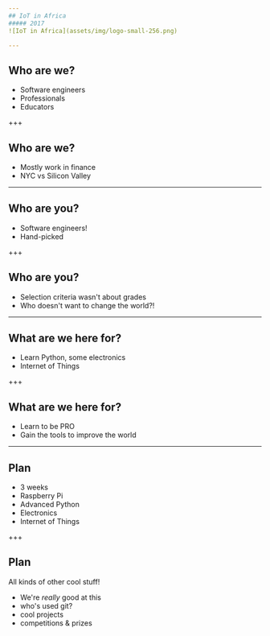 ```yaml
---
## IoT in Africa
##### 2017
![IoT in Africa](assets/img/logo-small-256.png)

---
```

## Who are we?
* Software engineers
* Professionals
* Educators

+++
## Who are we?
* Mostly work in finance
* NYC vs Silicon Valley

---
## Who are you?
* Software engineers!
* Hand-picked

+++
## Who are you?
* Selection criteria wasn't about grades
* Who doesn't want to change the world?!

---
## What are we here for?
* Learn Python, some electronics
* Internet of Things

+++
## What are we here for?
* Learn to be PRO
* Gain the tools to improve the world

---
## Plan
* 3 weeks
* Raspberry Pi
* Advanced Python
* Electronics
* Internet of Things

+++
## Plan
All kinds of other cool stuff!
* We're *really* good at this
* who's used git?
* cool projects
* competitions & prizes